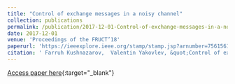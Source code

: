 ```yaml
---
title: "Control of exchange messages in a noisy channel"
collection: publications
permalink: /publication/2017-12-01-Control-of-exchange-messages-in-a-noisy-channel
date: 2017-12-01
venue: 'Proceedings of the FRUCT’18'
paperurl: 'https://ieeexplore.ieee.org/stamp/stamp.jsp?arnumber=7561561'
citation: ' Farruh Kushnazarov,  Valentin Yakovlev, &quot;Control of exchange messages in a noisy channel.&quot; Proceedings of the FRUCT’18, 2017.'
---
```

[Access paper here](https://ieeexplore.ieee.org/stamp/stamp.jsp?arnumber=7561561){:target="_blank"}
